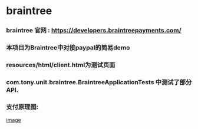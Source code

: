 # braintree
### braintree 官网 : https://developers.braintreepayments.com/

### 本项目为Braintree中对接paypal的简易demo

### resources/html/client.html为测试页面

### com.tony.unit.braintree.BraintreeApplicationTests 中测试了部分API.

### 支付原理图: 

[image](https://note.youdao.com/yws/api/group/50333752/file/426966731?method=download&inline=true&version=1&shareToken=3C6E6C191E8641739AC90E524E1AF22E)

